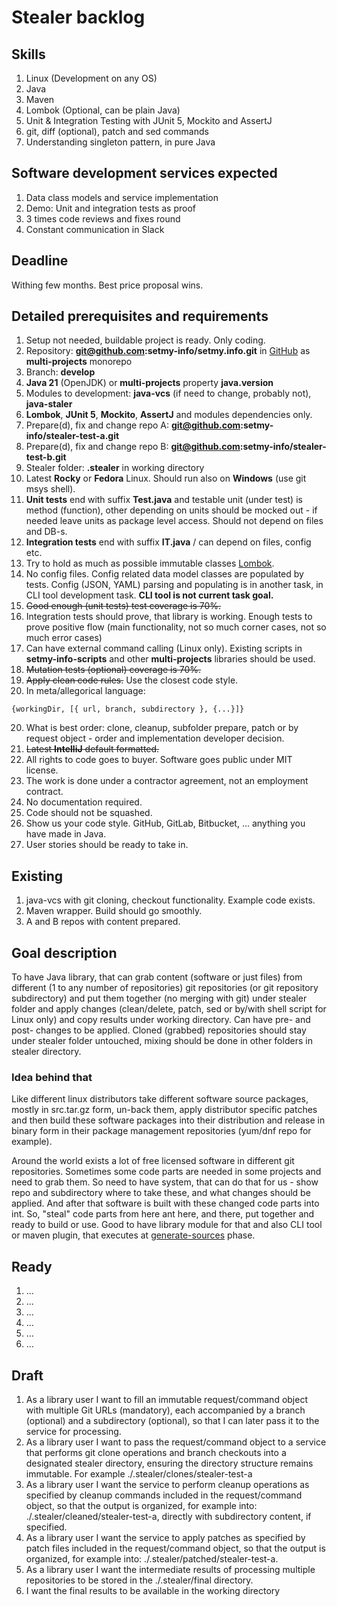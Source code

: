 # Stealer backlog

## Skills

1. Linux (Development on any OS)
2. Java
3. Maven
4. Lombok (Optional, can be plain Java)
5. Unit & Integration Testing with JUnit 5, Mockito and AssertJ
6. git, diff (optional), patch and sed commands
7. Understanding singleton pattern, in pure Java

## Software development services expected

1. Data class models and service implementation
2. Demo: Unit and integration tests as proof
3. 3 times code reviews and fixes round
4. Constant communication in Slack

## Deadline

Withing few months. Best price proposal wins.

## Detailed prerequisites and requirements

1. Setup not needed, buildable project is ready. Only coding.
2. Repository: **git@github.com:setmy-info/setmy.info.git** in [GitHub](https://github.com/setmy-info/setmy.info) as
   **multi-projects** monorepo
2. Branch: **develop**
3. **Java 21** (OpenJDK) or **multi-projects** property **java.version**
4. Modules to development: **java-vcs** (if need to change, probably not), **java-staler**
5. **Lombok**, **JUnit 5**, **Mockito**, **AssertJ** and modules dependencies only.
6. Prepare(d), fix and change repo A: **git@github.com:setmy-info/stealer-test-a.git**
7. Prepare(d), fix and change repo B: **git@github.com:setmy-info/stealer-test-b.git**
8. Stealer folder: **.stealer**  in working directory
9. Latest **Rocky** or **Fedora** Linux. Should run also on **Windows** (use git msys shell).
10. **Unit tests** end with suffix **Test.java** and testable unit (under test) is method (function), other depending on
    units should be mocked out - if needed leave units as package level access. Should not depend on files and DB-s.
11. **Integration tests** end with suffix **IT.java** / can depend on files, config etc.
12. Try to hold as much as possible immutable classes [Lombok](../../../../lombok.md).
13. No config files. Config related data model classes are populated by tests. Config (JSON, YAML) parsing and
    populating is in another task, in CLI tool development task. **CLI tool is not current task goal.**
14. ~~Good enough (unit tests) test coverage is 70%.~~
15. Integration tests should prove, that library is working. Enough tests to prove positive flow (main functionality,
    not so much corner cases, not so much error cases)
16. Can have external command calling (Linux only). Existing scripts in **setmy-info-scripts** and other
    **multi-projects** libraries should be used.
17. ~~Mutation tests (optional) coverage is 70%.~~
18. ~~Apply clean code rules.~~ Use the closest code style.
19. In meta/allegorical language:

```
{workingDir, [{ url, branch, subdirectory }, {...}]}
```

20. What is best order: clone, cleanup, subfolder prepare, patch or by request object - order and implementation
    developer decision.
21. ~~Latest **IntelliJ** default formatted.~~
22. All rights to code goes to buyer. Software goes public under MIT license.
23. The work is done under a contractor agreement, not an employment contract.
24. No documentation required.
25. Code should not be squashed.
26. Show us your code style. GitHub, GitLab, Bitbucket, ... anything you have made in Java.
27. User stories should be ready to take in.

## Existing

1. java-vcs with git cloning, checkout functionality. Example code exists.
2. Maven wrapper. Build should go smoothly.
3. A and B repos with content prepared.

## Goal description

To have Java library, that can grab content (software or just files) from different (1 to any number of repositories)
git repositories (or git repository subdirectory) and put them together (no merging with git) under
stealer folder and apply changes (clean/delete, patch, sed or by/with shell script for Linux only) and copy results
under working directory. Can have pre- and post- changes to be applied. Cloned (grabbed) repositories should stay under
stealer folder untouched, mixing should be done in other folders in stealer directory.

### Idea behind that

Like different linux distributors take different software source packages, mostly in src.tar.gz form, un-back them,
apply distributor specific patches and then build these software packages into their distribution and release in binary
form in their package management repositories (yum/dnf repo for example).

Around the world exists a lot of free licensed software in different git repositories. Sometimes some code parts are
needed in some projects and need to grab them. So need to have system, that can do that for us - show repo and
subdirectory where to take these, and what changes should be applied. And after that software is built with these
changed code parts into int. So, "steal" code parts from here ant here, and there, put together and ready to build or
use. Good to have library module for that and also CLI tool or maven plugin, that executes at
[generate-sources](https://maven.apache.org/guides/introduction/introduction-to-the-lifecycle.html#default-lifecycle)
phase.

## Ready

1. ...
2. ...
3. ...
4. ...
5. ...
6. ...

## Draft

1. As a library user I want to fill an immutable request/command object with multiple Git URLs (mandatory), each
   accompanied by a branch (optional) and a subdirectory (optional), so that I can later pass it to the service for
   processing.
2. As a library user I want to pass the request/command object to a service that performs git clone operations and
   branch checkouts into a designated stealer directory, ensuring the directory
   structure remains immutable. For example ./.stealer/clones/stealer-test-a
3. As a library user I want the service to perform cleanup operations as specified by cleanup commands included in the
   request/command object, so that the output is organized, for example into: ./.stealer/cleaned/stealer-test-a,
   directly with subdirectory content, if specified.
4. As a library user I want the service to apply patches as specified by patch files included in the request/command
   object, so that the output is organized, for example into: ./.stealer/patched/stealer-test-a.
5. As a library user I want the intermediate results of processing multiple repositories to be stored in the
   ./.stealer/final directory.
6. I want the final results to be available in the working directory
